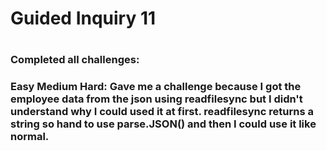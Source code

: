<h1>Guided Inquiry 11<h1>
<h3>Completed all challenges:<h3>

Easy
Medium
Hard: Gave me a challenge because I got the employee data from the json using readfilesync but I didn't understand why I could used it at first. readfilesync returns a string so hand to use parse.JSON() and then I could use it like normal.